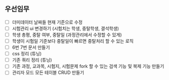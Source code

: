 ## 우선임무

- [ ] 더미데이터 날짜들 현재 기준으로 수정
- [ ] 시험관리 ui 변경하기 (시험치는 학생, 중탈학생, 결석학생)
- [ ] 학생 총평, 중탈 여부, 중탈일 (과정관리에서 수정할 수 있게)
- [ ] 학생이 시험일 기준보다 중탈일이 빠르면 중탈처리 할 수 있는 로직
- [ ] 6번 7번 문서 만들기
- [ ] css 정리 (튜닝)
- [ ] 기존 쿼리 정리 (튜닝)
- [ ] 기존 과정, 교과목, 시험지, 시험문제 fork 할 수 있는 검색 기능 및 복제 기능 만들기
- [ ] 관리자 모드 모든 테이블 CRUD 만들기